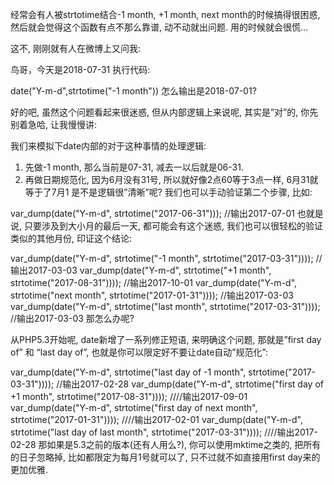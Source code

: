 经常会有人被strtotime结合-1 month, +1 month, next month的时候搞得很困惑, 然后就会觉得这个函数有点不那么靠谱, 动不动就出问题. 用的时候就会很慌…

这不, 刚刚就有人在微博上又问我:

鸟哥，今天是2018-07-31 执行代码:

date("Y-m-d",strtotime("-1 month"))
怎么输出是2018-07-01?

好的吧, 虽然这个问题看起来很迷惑, 但从内部逻辑上来说呢, 其实是”对”的, 你先别着急哈, 让我慢慢讲:

我们来模拟下date内部的对于这种事情的处理逻辑:

1. 先做-1 month, 那么当前是07-31, 减去一以后就是06-31.
2. 再做日期规范化, 因为6月没有31号, 所以就好像2点60等于3点一样, 6月31就等于了7月1
是不是逻辑很”清晰”呢? 我们也可以手动验证第二个步骤, 比如:

var_dump(date("Y-m-d", strtotime("2017-06-31")));
//输出2017-07-01
也就是说, 只要涉及到大小月的最后一天, 都可能会有这个迷惑, 我们也可以很轻松的验证类似的其他月份, 印证这个结论:

var_dump(date("Y-m-d", strtotime("-1 month", strtotime("2017-03-31"))));
//输出2017-03-03
var_dump(date("Y-m-d", strtotime("+1 month", strtotime("2017-08-31"))));
//输出2017-10-01
var_dump(date("Y-m-d", strtotime("next month", strtotime("2017-01-31"))));
//输出2017-03-03
var_dump(date("Y-m-d", strtotime("last month", strtotime("2017-03-31"))));
//输出2017-03-03
那怎么办呢?

从PHP5.3开始呢, date新增了一系列修正短语, 来明确这个问题, 那就是”first day of” 和 “last day of”, 也就是你可以限定好不要让date自动”规范化”:

var_dump(date("Y-m-d", strtotime("last day of -1 month", strtotime("2017-03-31"))));
//输出2017-02-28
var_dump(date("Y-m-d", strtotime("first day of +1 month", strtotime("2017-08-31"))));
////输出2017-09-01
var_dump(date("Y-m-d", strtotime("first day of next month", strtotime("2017-01-31"))));
////输出2017-02-01
var_dump(date("Y-m-d", strtotime("last day of last month", strtotime("2017-03-31"))));
////输出2017-02-28
那如果是5.3之前的版本(还有人用么?), 你可以使用mktime之类的, 把所有的日子忽略掉, 比如都限定为每月1号就可以了, 只不过就不如直接用first day来的更加优雅.
